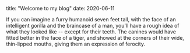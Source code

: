 title: "Welcome to my blog"
date: 2020-06-11

If you can imagine a furry humanoid seven feet tall, with the face of an intelligent gorilla and the braincase of a man, you'll have a rough idea of what they looked like -- except for their teeth. The canines would have fitted better in the face of a tiger, and showed at the corners of their wide, thin-lipped mouths, giving them an expression of ferocity.
